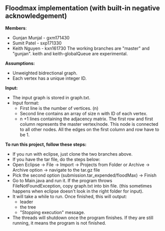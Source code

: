 
## Floodmax implementation (with built-in negative acknowledgement)

**Members**:
 - Gunjan Munjal - gxm171430
 - Sumit Patel - sxp171330
 - Keith Nguyen - kxn161730
The working branches are "master" and "gunjan". keith and keith-globalQueue are experimental. 

**Assumptions:**

 - Unweighted bidrectional graph.
 - Each vertex has a unique integer ID.

**Input:**
 - The input graph is stored in graph.txt.
 - Input format:
	 - First line is the number of vertices. (n)
	 - Second line contains an array of size n with ID of each vertex. 
	 - n +1 lines containing the adjacency matrix. The first row and first column represents the master vertex/node. This node is connected to all other nodes. All the edges on the first column and row have to be 1.

**To run this project, follow these steps:**

 - If you run with eclipse, just clone the two branches above.
 - If you have the tar file, do the steps below:
 - Open Eclipse -> File -> Import -> Projects from Folder or Archive -> Archive option -> navigate to the tar.gz file
 - Pick the second option (submission.tar_expended/floodMax) -> Finish
 - Go to Main.java and run it. If the program throws FileNotFoundException, copy graph.txt into bin file. (this sometimes happens when eclipse doesn't look in the right folder for input).
 - It will take a while to run. Once finished, this will output:
	 - leader
	 - the tree
	 - "Stopping execution" message.
 - The threads will shutdown once the program finishes. If they are still running, it means the program is not finished.

